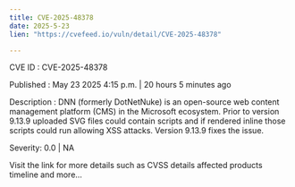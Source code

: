```yaml
---
title: CVE-2025-48378
date: 2025-5-23
lien: "https://cvefeed.io/vuln/detail/CVE-2025-48378"

---
```


CVE ID : CVE-2025-48378

Published :  May 23
2025
4:15 p.m. | 20 hours
5 minutes ago

Description : DNN (formerly DotNetNuke) is an open-source web content management platform (CMS) in the Microsoft ecosystem. Prior to version 9.13.9
uploaded SVG files could contain scripts and if rendered inline those scripts could run allowing XSS attacks. Version 9.13.9 fixes the issue.

Severity: 0.0 | NA

Visit the link for more details
such as CVSS details
affected products
timeline
and more...
